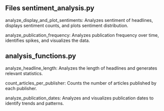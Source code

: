Files
sentiment_analysis.py
-------------------------------------------
analyze_display_and_plot_sentiments: Analyzes sentiment of headlines, displays sentiment counts, and plots sentiment distribution.

analyze_publication_frequency: Analyzes publication frequency over time, identifies spikes, and visualizes the data.


analysis_functions.py
------------------------------------------------
analyze_headline_length: Analyzes the length of headlines and generates relevant statistics.

count_articles_per_publisher: Counts the number of articles published by each publisher.

analyze_publication_dates: Analyzes and visualizes publication dates to identify trends and patterns.